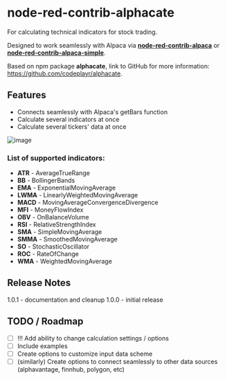 # node-red-contrib-alphacate
For calculating technical indicators for stock trading.

Designed to work seamlessly with Alpaca via [**node-red-contrib-alpaca**](https://flows.nodered.org/node/node-red-contrib-alpaca) or [**node-red-contrib-alpaca-simple**](https://flows.nodered.org/node/node-red-contrib-alpaca-simple).

Based on npm package **alphacate**, link to GitHub for more information: https://github.com/codeplayr/alphacate.

## Features

* Connects seamlessly with Alpaca's getBars function
* Calculate several indicators at once
* Calculate several tickers' data at once

![image](https://user-images.githubusercontent.com/66855036/123717050-a523e900-d841-11eb-8295-351c4faff6ed.png)

### List of supported indicators:
 * **ATR** - AverageTrueRange
 * **BB** - BollingerBands
 * **EMA** - ExponentialMovingAverage
 * **LWMA** - LinearlyWeightedMovingAverage
 * **MACD** - MovingAverageConvergenceDivergence
 * **MFI** - MoneyFlowIndex
 * **OBV** - OnBalanceVolume
 * **RSI** - RelativeStrengthIndex
 * **SMA** - SimpleMovingAverage
 * **SMMA** - SmoothedMovingAverage
 * **SO** - StochasticOscillator
 * **ROC** - RateOfChange
 * **WMA** - WeightedMovingAverage

## Release Notes
1.0.1 - documentation and cleanup
1.0.0 - initial release

## TODO / Roadmap
* [ ] !!! Add ability to change calculation settings / options
* [ ] Include examples
* [ ] Create options to customize input data scheme
* [ ] (similarly) Create options to connect seamlessly to other data sources (alphavantage, finnhub, polygon, etc)

